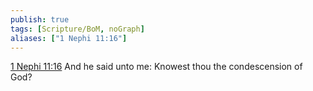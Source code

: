 ```yaml
---
publish: true
tags: [Scripture/BoM, noGraph]
aliases: ["1 Nephi 11:16"]
---
```

[1 Nephi 11:16](https://churchofjesuschrist.org/study/scriptures/bofm/1-ne/11?lang=eng&id=p16#p16) And he said unto me: Knowest thou the condescension of God?
